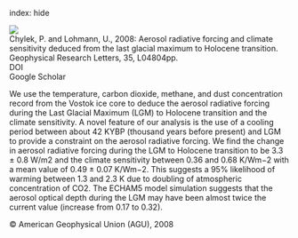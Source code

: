 index: hide

<div class="Citation">
    <div class="Citation-thumb CitationThumb-linked"  data-href="https://doi.org/10.1029/2007gl032759">
      <img src="https://static.claimspace.cloud/climate-study-static/refs/thumbs/10/Chylek_and_Lohmann_2008a-thumb.png" />
    </div>

  <div class="Citation-body">
    <div class="Citation-text">Chylek, P. and Lohmann, U., 2008: Aerosol radiative forcing and climate sensitivity deduced from the last glacial maximum to Holocene transition. <span class="Article-journal">Geophysical Research Letters, </span><span class="Article-volume">35, </span>L04804pp.</div>
    <div class="Citation-links">
      <div class="CitationLink" data-href="https://doi.org/10.1029/2007gl032759">
        <div class="CitationLink-icon CitationLink-Doi"></div>
        <div class="CitationLink-text">DOI</div>
      </div>
      <div class="CitationLink" data-href="https://scholar.google.com/scholar?q=10.1029/2007gl032759">
        <div class="CitationLink-icon CitationLink-Scholar"></div>
        <div class="CitationLink-text">Google Scholar</div>
      </div>
    </div>
  </div>
</div>

We use the temperature, carbon dioxide, methane, and dust concentration record from the Vostok ice core to deduce the aerosol radiative forcing during the Last Glacial Maximum (LGM) to Holocene transition and the climate sensitivity. A novel feature of our analysis is the use of a cooling period between about 42 KYBP (thousand years before present) and LGM to provide a constraint on the aerosol radiative forcing. We find the change in aerosol radiative forcing during the LGM to Holocene transition to be 3.3 ± 0.8 W/m2 and the climate sensitivity between 0.36 and 0.68 K/Wm−2 with a mean value of 0.49 ± 0.07 K/Wm−2. This suggests a 95% likelihood of warming between 1.3 and 2.3 K due to doubling of atmospheric concentration of CO2. The ECHAM5 model simulation suggests that the aerosol optical depth during the LGM may have been almost twice the current value (increase from 0.17 to 0.32).

<div class="Citation-copy">
&copy; American Geophysical Union (AGU), 2008
</div>